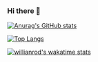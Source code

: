 ### Hi there 👋
[![Anurag's GitHub stats](https://github-readme-stats.vercel.app/api?username=malenamorgensen&show_icons=true&theme=dracula)](https://github.com/malenamorgensen/github-readme-stats)

[![Top Langs](https://github-readme-stats.vercel.app/api/top-langs/?username=malenamorgensen&layout=compact)](https://github.com/malenamorgensen/github-readme-stats)

[![willianrod's wakatime stats](https://github-readme-stats.vercel.app/api/wakatime?username=malenamorgensen)](https://github.com/malenamorgensen/github-readme-stats)

<!--
**MalenaMorgensen/MalenaMorgensen** is a ✨ _special_ ✨ repository because its `README.md` (this file) appears on your GitHub profile.

Here are some ideas to get you started:

- 🔭 I’m currently working on ...
- 🌱 I’m currently learning ...
- 👯 I’m looking to collaborate on ...
- 🤔 I’m looking for help with ...
- 💬 Ask me about ...
- 📫 How to reach me: ...
- 😄 Pronouns: ...
- ⚡ Fun fact: ...
-->
